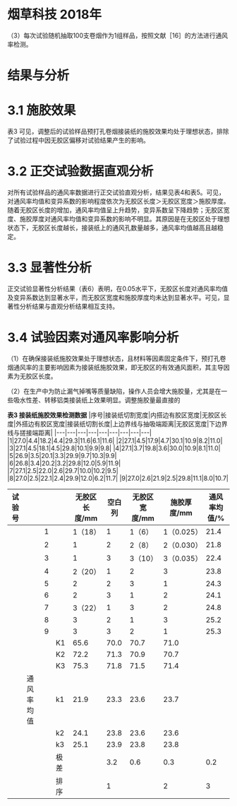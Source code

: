 # 烟草科技 2018年

（3）每次试验随机抽取100支卷烟作为1组样品，按照文献［16］的方法进行通风率检测。

# 结果与分析

# 3.1 施胶效果

表3 可见，调整后的试验样品预打孔卷烟接装纸的施胶效果均处于理想状态，排除了试验过程中因无胶区偏移对试验结果产生的影响。

# 3.2 正交试验数据直观分析

对所有试验样品的通风率数据进行正交试验直观分析，结果见表4和表5。可见，对通风率均值和变异系数的影响程度依次为无胶区长度＞无胶区宽度＞施胶厚度。随着无胶区长度的增加，通风率均值呈上升趋势，变异系数呈下降趋势；无胶区宽度、施胶厚度对通风率均值和变异系数的影响不明显。其原因是在无胶区处于理想状态下，无胶区长度越长，接装纸上的通风孔数量越多，通风率均值越高且越稳定。

# 3.3 显著性分析

正交试验显著性分析结果（表6）表明，在0.05水平下，无胶区长度对通风率均值及变异系数达到显著水平，而无胶区宽度和施胶厚度均未达到显著水平。可见，显著性分析结果与直观分析结果相互支持。

# 3.4 试验因素对通风率影响分析

（1）在确保接装纸施胶效果处于理想状态，且材料等因素固定条件下，预打孔卷烟通风率的主要影响因素为接装纸施胶效果，即无胶区的有效通风面积，其主导因素为无胶区长度。

（2）在生产中为防止漏气掉嘴等质量缺陷，操作人员会增大施胶量，尤其是在一些吸水性差、转移铝类接装纸上效果明显。调整施胶量最直接的

**表3 接装纸施胶效果检测数据**
|序号|接装纸切割宽度|内搭边有胶区宽度|无胶区长度|外搭边有胶区宽度|接装纸切割长度|上边界线与抽吸端距离|无胶区宽度|下边界线与搓接端距离|
|---|---|---|---|---|---|---|---|---|
|1|27.0|4.4|18.2|4.4|29.3|11.6|6.1|11.6|
|2|27.1|4.5|17.9|4.7|30.1|10.9|8.2|11.0|
|3|27.1|4.5|18.1|4.5|29.8|10.1|9.9|9.8|
|4|27.1|3.7|19.8|3.6|30.0|10.9|8.1|11.0|
|5|26.9|3.5|20.1|3.3|29.9|9.7|10.3|9.9|
|6|26.8|3.4|20.2|3.2|29.8|12.0|5.9|11.9|
|7|27.1|2.5|22.0|2.6|29.7|10.0|10.2|9.5|
|8|27.0|2.5|22.1|2.4|29.9|12.0|6.2|11.7|
|9|27.0|2.6|21.9|2.5|29.8|11.1|8.0|10.7|

|试验号| | | |无胶区长度/mm|空白列|无胶区宽度/mm|施胶厚度/mm|通风率均值/%|
|---|---|---|---|---|---|---|---|---|
| | |1| |1（18）|1|1（6）|1（0.025）|21.4|
| | |2| |1|2|2（8）|2（0.030）|21.8|
| | |3| |1|3|3（10）|3（0.035）|22.4|
| | |4| |2（20）|1|2|3|23.8|
| | |5| |2|2|3|1|24.3|
| | |6| |2|3|1|2|24.1|
| | |7| |3（22）|1|3|2|24.8|
| | |8| |3|2|1|3|25.2|
| | |9| |3|3|2|1|25.3|
| | | |K1|65.6|70.0|70.7|71.0| |
| | | |K2|72.2|71.3|70.9|70.7| |
| | | |K3|75.3|71.8|71.5|71.4| |
| |通风率均值| |k1|21.9|23.3|23.6|23.7| |
| | | |k2|24.1|23.8|23.6|23.6| |
| | | |k3|25.1|23.9|23.8|23.8| |
| | | |极差| |3.2|0.6|0.3|0.2|
| | | |排序| |1| |2|3|